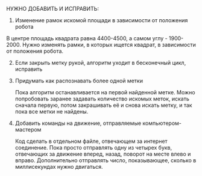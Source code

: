 НУЖНО ДОБАВИТЬ И ИСПРАВИТЬ: 
1. Изменение рамок искомой площади в зависимости от положения робота

В центре площадь квадрата равна 4400-4500, а самом углу - 1900-2000. Нужно изменять рамки, в которых ищется квадрат, в зависимости от положения робота.

2. Если закрыть метку рукой, алгоритм уходит в бесконечный цикл, исправить

4. Придумать как распознавать более одной метки

    Пока алгоритм останавливается на первой найденной метке. Можно попробовать заранее задавать количество искомых меток, искать сначала первую, потом закрашивать её и снова искать метку, и так пока все метки не найдены.
4. Добавить команды на движение, отправляемые компьютером-мастером

    Код сделать в отдельном файле, отвечающем за интернет соединение. Пока просто отправлять одну из четырех букв, отвечающих за движение вперед, назад, поворот на месте влево и вправо. Дополнительно отправлять число, показывающее, сколько в миллисекундах нужно двигаться.

